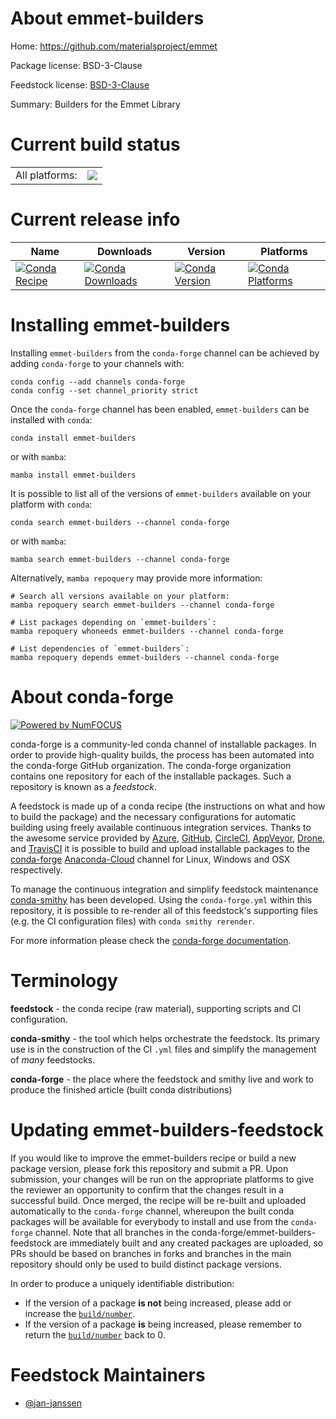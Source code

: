 About emmet-builders
====================

Home: https://github.com/materialsproject/emmet

Package license: BSD-3-Clause

Feedstock license: [BSD-3-Clause](https://github.com/conda-forge/emmet-builders-feedstock/blob/main/LICENSE.txt)

Summary: Builders for the Emmet Library

Current build status
====================


<table><tr><td>All platforms:</td>
    <td>
      <a href="https://dev.azure.com/conda-forge/feedstock-builds/_build/latest?definitionId=17380&branchName=main">
        <img src="https://dev.azure.com/conda-forge/feedstock-builds/_apis/build/status/emmet-builders-feedstock?branchName=main">
      </a>
    </td>
  </tr>
</table>

Current release info
====================

| Name | Downloads | Version | Platforms |
| --- | --- | --- | --- |
| [![Conda Recipe](https://img.shields.io/badge/recipe-emmet--builders-green.svg)](https://anaconda.org/conda-forge/emmet-builders) | [![Conda Downloads](https://img.shields.io/conda/dn/conda-forge/emmet-builders.svg)](https://anaconda.org/conda-forge/emmet-builders) | [![Conda Version](https://img.shields.io/conda/vn/conda-forge/emmet-builders.svg)](https://anaconda.org/conda-forge/emmet-builders) | [![Conda Platforms](https://img.shields.io/conda/pn/conda-forge/emmet-builders.svg)](https://anaconda.org/conda-forge/emmet-builders) |

Installing emmet-builders
=========================

Installing `emmet-builders` from the `conda-forge` channel can be achieved by adding `conda-forge` to your channels with:

```
conda config --add channels conda-forge
conda config --set channel_priority strict
```

Once the `conda-forge` channel has been enabled, `emmet-builders` can be installed with `conda`:

```
conda install emmet-builders
```

or with `mamba`:

```
mamba install emmet-builders
```

It is possible to list all of the versions of `emmet-builders` available on your platform with `conda`:

```
conda search emmet-builders --channel conda-forge
```

or with `mamba`:

```
mamba search emmet-builders --channel conda-forge
```

Alternatively, `mamba repoquery` may provide more information:

```
# Search all versions available on your platform:
mamba repoquery search emmet-builders --channel conda-forge

# List packages depending on `emmet-builders`:
mamba repoquery whoneeds emmet-builders --channel conda-forge

# List dependencies of `emmet-builders`:
mamba repoquery depends emmet-builders --channel conda-forge
```


About conda-forge
=================

[![Powered by
NumFOCUS](https://img.shields.io/badge/powered%20by-NumFOCUS-orange.svg?style=flat&colorA=E1523D&colorB=007D8A)](https://numfocus.org)

conda-forge is a community-led conda channel of installable packages.
In order to provide high-quality builds, the process has been automated into the
conda-forge GitHub organization. The conda-forge organization contains one repository
for each of the installable packages. Such a repository is known as a *feedstock*.

A feedstock is made up of a conda recipe (the instructions on what and how to build
the package) and the necessary configurations for automatic building using freely
available continuous integration services. Thanks to the awesome service provided by
[Azure](https://azure.microsoft.com/en-us/services/devops/), [GitHub](https://github.com/),
[CircleCI](https://circleci.com/), [AppVeyor](https://www.appveyor.com/),
[Drone](https://cloud.drone.io/welcome), and [TravisCI](https://travis-ci.com/)
it is possible to build and upload installable packages to the
[conda-forge](https://anaconda.org/conda-forge) [Anaconda-Cloud](https://anaconda.org/)
channel for Linux, Windows and OSX respectively.

To manage the continuous integration and simplify feedstock maintenance
[conda-smithy](https://github.com/conda-forge/conda-smithy) has been developed.
Using the ``conda-forge.yml`` within this repository, it is possible to re-render all of
this feedstock's supporting files (e.g. the CI configuration files) with ``conda smithy rerender``.

For more information please check the [conda-forge documentation](https://conda-forge.org/docs/).

Terminology
===========

**feedstock** - the conda recipe (raw material), supporting scripts and CI configuration.

**conda-smithy** - the tool which helps orchestrate the feedstock.
                   Its primary use is in the construction of the CI ``.yml`` files
                   and simplify the management of *many* feedstocks.

**conda-forge** - the place where the feedstock and smithy live and work to
                  produce the finished article (built conda distributions)


Updating emmet-builders-feedstock
=================================

If you would like to improve the emmet-builders recipe or build a new
package version, please fork this repository and submit a PR. Upon submission,
your changes will be run on the appropriate platforms to give the reviewer an
opportunity to confirm that the changes result in a successful build. Once
merged, the recipe will be re-built and uploaded automatically to the
`conda-forge` channel, whereupon the built conda packages will be available for
everybody to install and use from the `conda-forge` channel.
Note that all branches in the conda-forge/emmet-builders-feedstock are
immediately built and any created packages are uploaded, so PRs should be based
on branches in forks and branches in the main repository should only be used to
build distinct package versions.

In order to produce a uniquely identifiable distribution:
 * If the version of a package **is not** being increased, please add or increase
   the [``build/number``](https://docs.conda.io/projects/conda-build/en/latest/resources/define-metadata.html#build-number-and-string).
 * If the version of a package **is** being increased, please remember to return
   the [``build/number``](https://docs.conda.io/projects/conda-build/en/latest/resources/define-metadata.html#build-number-and-string)
   back to 0.

Feedstock Maintainers
=====================

* [@jan-janssen](https://github.com/jan-janssen/)

